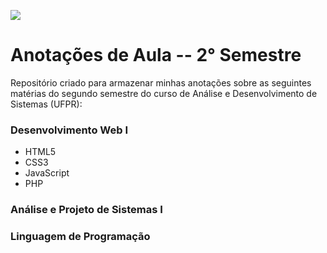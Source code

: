 
![](https://i.imgur.com/yHmOHmO.png)


# Anotações de Aula -- 2° Semestre

Repositório criado para armazenar minhas anotações sobre as seguintes matérias do segundo semestre do curso de Análise e Desenvolvimento de Sistemas (UFPR):
### Desenvolvimento Web I
* HTML5
* CSS3
* JavaScript
* PHP

### Análise e Projeto de Sistemas I

### Linguagem de Programação

